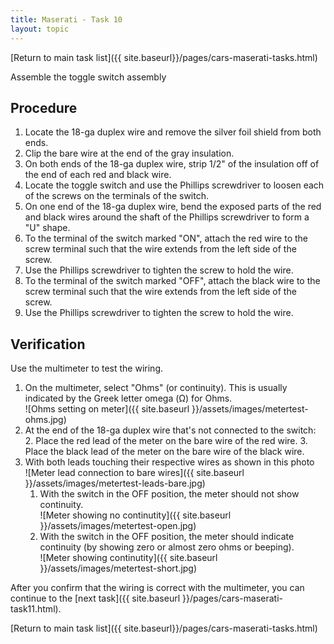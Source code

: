 ```yaml
---
title: Maserati - Task 10
layout: topic
---
```


<p class="returnLink">[Return to main task list]({{ site.baseurl}}/pages/cars-maserati-tasks.html)<p>

Assemble the toggle switch assembly

## Procedure

1. Locate the 18-ga duplex wire and remove the silver foil shield from both ends.
2. Clip the bare wire at the end of the gray insulation.
3. On both ends of the 18-ga duplex wire, strip 1/2" of the insulation off of the end of each red and black wire.
4. Locate the toggle switch and use the Phillips screwdriver to loosen each of the screws on the terminals of the switch.
5. On one end of the 18-ga duplex wire, bend the exposed parts of the red and black wires around the shaft of the Phillips screwdriver to form a "U" shape.
6. To the terminal of the switch marked "ON", attach the red wire to the screw terminal such that the wire extends from the left side of the screw.
7. Use the Phillips screwdriver to tighten the screw to hold the wire.
6. To the terminal of the switch marked "OFF", attach the black wire to the screw terminal such that the wire extends from the left side of the screw.
7. Use the Phillips screwdriver to tighten the screw to hold the wire.

## Verification

Use the multimeter to test the wiring.

1. On the multimeter, select "Ohms" (or continuity). This is usually indicated by the Greek letter omega (&#937;) for Ohms.<br>![Ohms setting on meter]({{ site.baseurl }}/assets/images/metertest-ohms.jpg)
2. At the end of the 18-ga duplex wire that's not connected to the switch: 
	2. Place the red lead of the meter on the bare wire of the red wire.
	3. Place the black lead of the meter on the bare wire of the black wire.
4. With both leads touching their respective wires as shown in this photo <br>![Meter lead connection to bare wires]({{ site.baseurl }}/assets/images/metertest-leads-bare.jpg)
	1. With the switch in the OFF position, the meter should not show continuity.<br>![Meter showing no continutity]({{ site.baseurl }}/assets/images/metertest-open.jpg)
	2. With the switch in the OFF position, the meter should indicate continuity (by showing zero or almost zero ohms or beeping).<br>![Meter showing continutity]({{ site.baseurl }}/assets/images/metertest-short.jpg)

After you confirm that the wiring is correct with the multimeter, you can continue to the [next task]({{ site.baseurl }}/pages/cars-maserati-task11.html).

<p class="returnLink">[Return to main task list]({{ site.baseurl}}/pages/cars-maserati-tasks.html)<p>